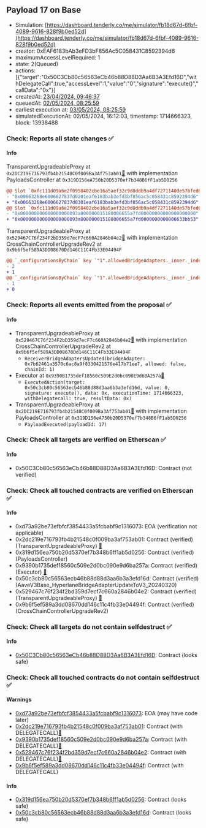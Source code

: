 ## Payload 17 on Base

- Simulation: [https://dashboard.tenderly.co/me/simulator/fb18d67d-6fbf-4089-9616-828f9b0ed52d](https://dashboard.tenderly.co/me/simulator/fb18d67d-6fbf-4089-9616-828f9b0ed52d)
- creator: 0xEAF6183bAb3eFD3bF856Ac5C058431C8592394d6
- maximumAccessLevelRequired: 1
- state: 2(Queued)
- actions: [{"target":"0x50C3Cb80c56563eCb46b88D88D3Aa6B3A3Efd16D","withDelegateCall":true,"accessLevel":1,"value":"0","signature":"execute()","callData":"0x"}]
- createdAt: [23/04/2024, 09:46:37](https://basescan.org/tx/0xe3395129a5f011624bac1c5cbb2016e5ed1cbf2d55832368806b4cc6bd80cfe5)
- queuedAt: [02/05/2024, 08:25:59](https://basescan.org/tx/0xc3e736df5d78b67ee7ef8659e6eadfbfbe76f8e3b6a5f75b6346dbdd7d4db900)
- earliest execution at: [03/05/2024, 08:25:59](https://www.epochconverter.com/countdown?q=1714724759)
- simulatedExecutionAt: 02/05/2024, 16:12:03, timestamp: 1714666323, block: 13938488
### Check: Reports all state changes :white_check_mark:

#### Info


TransparentUpgradeableProxy at `0x2DC219E716793fb4b21548C0f009Ba3Af753ab01`[:ghost:](https://github.com/bgd-labs/aave-address-book "GovernanceV3Base.PAYLOADS_CONTROLLER") with implementation PayloadsController at `0x319D156eA750b20D5370ef7b348B6fF1ab5D0256`
```diff
@@ Slot `0xfc111d09a6e2f0958402cbe16a5aef32c9d8ddb9a4df7271140de57bfed6525a` @@
- "0x00663268e6006627837d0201eaf6183bab3efd3bf856ac5c058431c8592394d6"
+ "0x00663268e6006627837d0301eaf6183bab3efd3bf856ac5c058431c8592394d6"
@@ Slot `0xfc111d09a6e2f0958402cbe16a5aef32c9d8ddb9a4df7271140de57bfed6525b` @@
- "0x000000000000000000093a800000015180006655a7fd00000000000000000000"
+ "0x000000000000000000093a800000015180006655a7fd0000000000006633bb53"
```

TransparentUpgradeableProxy at `0x529467C76f234F2bD359d7ecF7c660A2846b04e2`[:ghost:](https://github.com/bgd-labs/aave-address-book "GovernanceV3Base.CROSS_CHAIN_CONTROLLER") with implementation CrossChainControllerUpgradeRev2 at `0x9b6f5ef589A3DD08670Dd146C11C4Fb33E04494F`
```diff
@@ `_configurationsByChain` key `"1".allowedBridgeAdapters._inner._indexes.0x0000000000000000000000007120b1f8e5b73c0c0dc99c6e52fe4937e7ea11e0` @@
- 2
+ 1
@@ `_configurationsByChain` key `"1".allowedBridgeAdapters._inner._indexes.0x0000000000000000000000007b62461a3570c6ac8a9f8330421576e417b71ee7` @@
- 1
+ 0
```


### Check: Reports all events emitted from the proposal :white_check_mark:

#### Info

- TransparentUpgradeableProxy at `0x529467C76f234F2bD359d7ecF7c660A2846b04e2`[:ghost:](https://github.com/bgd-labs/aave-address-book "GovernanceV3Base.CROSS_CHAIN_CONTROLLER") with implementation CrossChainControllerUpgradeRev2 at `0x9b6f5ef589A3DD08670Dd146C11C4Fb33E04494F`
  - `ReceiverBridgeAdaptersUpdated(bridgeAdapter: 0x7b62461a3570c6ac8a9f8330421576e417b71ee7, allowed: false, chainId: 1)`
- Executor at `0x9390B1735def18560c509E2d0bc090E9d6BA257a`[:ghost:](https://github.com/bgd-labs/aave-address-book "AaveV3Base.ACL_ADMIN, GovernanceV3Base.EXECUTOR_LVL_1")
  - `ExecutedAction(target: 0x50c3cb80c56563ecb46b88d88d3aa6b3a3efd16d, value: 0, signature: execute(), data: 0x, executionTime: 1714666323, withDelegatecall: true, resultData: 0x)`
- TransparentUpgradeableProxy at `0x2DC219E716793fb4b21548C0f009Ba3Af753ab01`[:ghost:](https://github.com/bgd-labs/aave-address-book "GovernanceV3Base.PAYLOADS_CONTROLLER") with implementation PayloadsController at `0x319D156eA750b20D5370ef7b348B6fF1ab5D0256`
  - `PayloadExecuted(payloadId: 17)`

### Check: Check all targets are verified on Etherscan :white_check_mark:

#### Info

- 0x50C3Cb80c56563eCb46b88D88D3Aa6B3A3Efd16D: Contract (not verified) 

### Check: Check all touched contracts are verified on Etherscan :white_check_mark:

#### Info

- 0xd73a92be73efbfcf3854433a5fcbabf9c1316073: EOA (verification not applicable)
- 0x2dc219e716793fb4b21548c0f009ba3af753ab01: Contract (verified) (TransparentUpgradeableProxy) [:ghost:](https://github.com/bgd-labs/aave-address-book "GovernanceV3Base.PAYLOADS_CONTROLLER")
- 0x319d156ea750b20d5370ef7b348b6ff1ab5d0256: Contract (verified) (PayloadsController) 
- 0x9390b1735def18560c509e2d0bc090e9d6ba257a: Contract (verified) (Executor) [:ghost:](https://github.com/bgd-labs/aave-address-book "AaveV3Base.ACL_ADMIN, GovernanceV3Base.EXECUTOR_LVL_1")
- 0x50c3cb80c56563ecb46b88d88d3aa6b3a3efd16d: Contract (verified) (AaveV3Base_HyperlaneBridgeAdapterUpdateToV3_20240320) 
- 0x529467c76f234f2bd359d7ecf7c660a2846b04e2: Contract (verified) (TransparentUpgradeableProxy) [:ghost:](https://github.com/bgd-labs/aave-address-book "GovernanceV3Base.CROSS_CHAIN_CONTROLLER")
- 0x9b6f5ef589a3dd08670dd146c11c4fb33e04494f: Contract (verified) (CrossChainControllerUpgradeRev2) 

### Check: Check all targets do not contain selfdestruct :white_check_mark:

#### Info

- [0x50C3Cb80c56563eCb46b88D88D3Aa6B3A3Efd16D](https://basescan.org/address/0x50C3Cb80c56563eCb46b88D88D3Aa6B3A3Efd16D): Contract (looks safe)

### Check: Check all touched contracts do not contain selfdestruct :white_check_mark:

#### Warnings

- [0xd73a92be73efbfcf3854433a5fcbabf9c1316073](https://basescan.org/address/0xd73a92be73efbfcf3854433a5fcbabf9c1316073): EOA (may have code later)
- [0x2dc219e716793fb4b21548c0f009ba3af753ab01](https://basescan.org/address/0x2dc219e716793fb4b21548c0f009ba3af753ab01): Contract (with DELEGATECALL)[:ghost:](https://github.com/bgd-labs/aave-address-book "GovernanceV3Base.PAYLOADS_CONTROLLER")
- [0x9390b1735def18560c509e2d0bc090e9d6ba257a](https://basescan.org/address/0x9390b1735def18560c509e2d0bc090e9d6ba257a): Contract (with DELEGATECALL)[:ghost:](https://github.com/bgd-labs/aave-address-book "AaveV3Base.ACL_ADMIN, GovernanceV3Base.EXECUTOR_LVL_1")
- [0x529467c76f234f2bd359d7ecf7c660a2846b04e2](https://basescan.org/address/0x529467c76f234f2bd359d7ecf7c660a2846b04e2): Contract (with DELEGATECALL)[:ghost:](https://github.com/bgd-labs/aave-address-book "GovernanceV3Base.CROSS_CHAIN_CONTROLLER")
- [0x9b6f5ef589a3dd08670dd146c11c4fb33e04494f](https://basescan.org/address/0x9b6f5ef589a3dd08670dd146c11c4fb33e04494f): Contract (with DELEGATECALL)

#### Info

- [0x319d156ea750b20d5370ef7b348b6ff1ab5d0256](https://basescan.org/address/0x319d156ea750b20d5370ef7b348b6ff1ab5d0256): Contract (looks safe)
- [0x50c3cb80c56563ecb46b88d88d3aa6b3a3efd16d](https://basescan.org/address/0x50c3cb80c56563ecb46b88d88d3aa6b3a3efd16d): Contract (looks safe)

